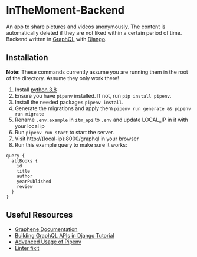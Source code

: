 # InTheMoment-Backend
An app to share pictures and videos anonymously. The content is automatically deleted if they are not liked within a certain period of time.
Backend written in [GraphQL](https://graphql.org/) with [Django](https://www.djangoproject.com/).

## Installation
**Note:** These commands currently assume you are running them in the root of the directory. Assume they only work there!
1. Install [python 3.8](https://www.python.org/downloads/release/python-380/)
2. Ensure you have `pipenv` installed. If not, run `pip install pipenv`.
3. Install the needed packages `pipenv install`.
4. Generate the migrations and apply them `pipenv run generate && pipenv run migrate`
5. Rename `.env.example` in `itm_api` to `.env` and update LOCAL_IP in it with your local ip
6. Run `pipenv run start` to start the server.
7. Visit http://{local-ip}:8000/graphql in your browser
8. Run this example query to make sure it works:
```
query {
  allBooks {
    id
    title
    author
    yearPublished
    review
  }
}
```

## Useful Resources
- [Graphene Documentation](https://docs.graphene-python.org/en/latest/)
- [Building GraphQL APIs in Django Tutorial](https://www.twilio.com/blog/graphql-apis-django-graphene)
- [Advanced Usage of Pipenv](https://pipenv-fork.readthedocs.io/en/latest/advanced.html)
- [Linter fixit](https://github.com/Instagram/Fixit)
